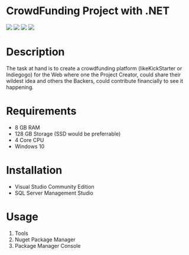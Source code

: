 CrowdFunding Project with .NET 
=======================
[![](https://img.shields.io/badge/C%23-coding-green)](https://docs.microsoft.com/en-us/visualstudio/ide/quickstart-aspnet-core?view=vs-2019)
![](https://img.shields.io/github/forks/mich-ch/CrowdFunding-Project-by-Code.Hub)
![](https://img.shields.io/github/license/mich-ch/CrowdFunding-Project-by-Code.Hub)
[![](https://img.shields.io/badge/code.hub-.NET-red)](https://www.codehub.gr/)

Description
============
The task at hand is to create a crowdfunding platform (likeKickStarter or Indiegogo) for the Web where one the Project Creator, could share their wildest idea and others the Backers, could contribute financially to see it happening.

Requirements
============
* 8 GB RAM
* 128 GB Storage (SSD would be preferrable)
* 4 Core CPU
* Windows 10

Installation
============
* Visual Studio Community Edition
* SQL Server Management Studio

Usage
============
1. Tools
2. Nuget Package Manager
3. Package Manager Console



